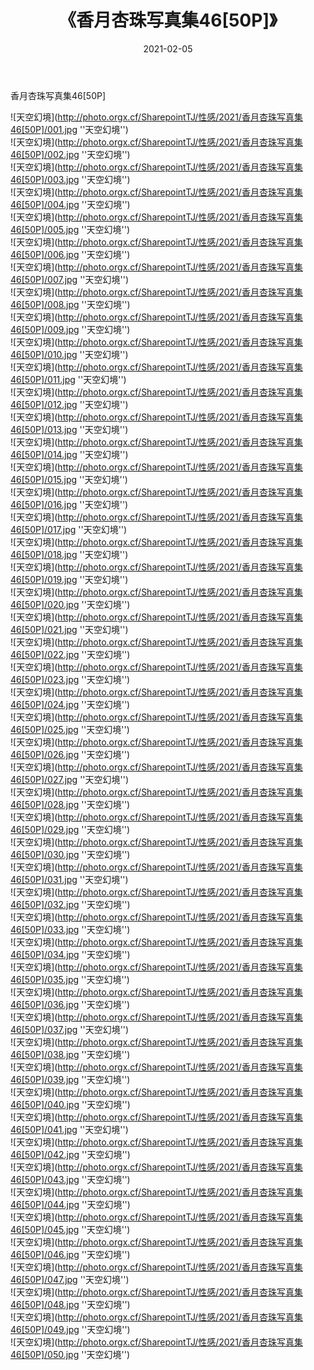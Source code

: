 ﻿---
layout: post
title:  《香月杏珠写真集46[50P]》
date:   2021-02-05
img: http://photo.orgx.cf/SharepointTJ/性感/2021/香月杏珠写真集46[50P]/000.jpg
categories: [美女, 性感, 泳衣]
---

香月杏珠写真集46[50P]



![天空幻境](http://photo.orgx.cf/SharepointTJ/性感/2021/香月杏珠写真集46[50P]/001.jpg ''天空幻境'') <br>
![天空幻境](http://photo.orgx.cf/SharepointTJ/性感/2021/香月杏珠写真集46[50P]/002.jpg ''天空幻境'') <br>
![天空幻境](http://photo.orgx.cf/SharepointTJ/性感/2021/香月杏珠写真集46[50P]/003.jpg ''天空幻境'') <br>
![天空幻境](http://photo.orgx.cf/SharepointTJ/性感/2021/香月杏珠写真集46[50P]/004.jpg ''天空幻境'') <br>
![天空幻境](http://photo.orgx.cf/SharepointTJ/性感/2021/香月杏珠写真集46[50P]/005.jpg ''天空幻境'') <br>
![天空幻境](http://photo.orgx.cf/SharepointTJ/性感/2021/香月杏珠写真集46[50P]/006.jpg ''天空幻境'') <br>
![天空幻境](http://photo.orgx.cf/SharepointTJ/性感/2021/香月杏珠写真集46[50P]/007.jpg ''天空幻境'') <br>
![天空幻境](http://photo.orgx.cf/SharepointTJ/性感/2021/香月杏珠写真集46[50P]/008.jpg ''天空幻境'') <br>
![天空幻境](http://photo.orgx.cf/SharepointTJ/性感/2021/香月杏珠写真集46[50P]/009.jpg ''天空幻境'') <br>
![天空幻境](http://photo.orgx.cf/SharepointTJ/性感/2021/香月杏珠写真集46[50P]/010.jpg ''天空幻境'') <br>
![天空幻境](http://photo.orgx.cf/SharepointTJ/性感/2021/香月杏珠写真集46[50P]/011.jpg ''天空幻境'') <br>
![天空幻境](http://photo.orgx.cf/SharepointTJ/性感/2021/香月杏珠写真集46[50P]/012.jpg ''天空幻境'') <br>
![天空幻境](http://photo.orgx.cf/SharepointTJ/性感/2021/香月杏珠写真集46[50P]/013.jpg ''天空幻境'') <br>
![天空幻境](http://photo.orgx.cf/SharepointTJ/性感/2021/香月杏珠写真集46[50P]/014.jpg ''天空幻境'') <br>
![天空幻境](http://photo.orgx.cf/SharepointTJ/性感/2021/香月杏珠写真集46[50P]/015.jpg ''天空幻境'') <br>
![天空幻境](http://photo.orgx.cf/SharepointTJ/性感/2021/香月杏珠写真集46[50P]/016.jpg ''天空幻境'') <br>
![天空幻境](http://photo.orgx.cf/SharepointTJ/性感/2021/香月杏珠写真集46[50P]/017.jpg ''天空幻境'') <br>
![天空幻境](http://photo.orgx.cf/SharepointTJ/性感/2021/香月杏珠写真集46[50P]/018.jpg ''天空幻境'') <br>
![天空幻境](http://photo.orgx.cf/SharepointTJ/性感/2021/香月杏珠写真集46[50P]/019.jpg ''天空幻境'') <br>
![天空幻境](http://photo.orgx.cf/SharepointTJ/性感/2021/香月杏珠写真集46[50P]/020.jpg ''天空幻境'') <br>
![天空幻境](http://photo.orgx.cf/SharepointTJ/性感/2021/香月杏珠写真集46[50P]/021.jpg ''天空幻境'') <br>
![天空幻境](http://photo.orgx.cf/SharepointTJ/性感/2021/香月杏珠写真集46[50P]/022.jpg ''天空幻境'') <br>
![天空幻境](http://photo.orgx.cf/SharepointTJ/性感/2021/香月杏珠写真集46[50P]/023.jpg ''天空幻境'') <br>
![天空幻境](http://photo.orgx.cf/SharepointTJ/性感/2021/香月杏珠写真集46[50P]/024.jpg ''天空幻境'') <br>
![天空幻境](http://photo.orgx.cf/SharepointTJ/性感/2021/香月杏珠写真集46[50P]/025.jpg ''天空幻境'') <br>
![天空幻境](http://photo.orgx.cf/SharepointTJ/性感/2021/香月杏珠写真集46[50P]/026.jpg ''天空幻境'') <br>
![天空幻境](http://photo.orgx.cf/SharepointTJ/性感/2021/香月杏珠写真集46[50P]/027.jpg ''天空幻境'') <br>
![天空幻境](http://photo.orgx.cf/SharepointTJ/性感/2021/香月杏珠写真集46[50P]/028.jpg ''天空幻境'') <br>
![天空幻境](http://photo.orgx.cf/SharepointTJ/性感/2021/香月杏珠写真集46[50P]/029.jpg ''天空幻境'') <br>
![天空幻境](http://photo.orgx.cf/SharepointTJ/性感/2021/香月杏珠写真集46[50P]/030.jpg ''天空幻境'') <br>
![天空幻境](http://photo.orgx.cf/SharepointTJ/性感/2021/香月杏珠写真集46[50P]/031.jpg ''天空幻境'') <br>
![天空幻境](http://photo.orgx.cf/SharepointTJ/性感/2021/香月杏珠写真集46[50P]/032.jpg ''天空幻境'') <br>
![天空幻境](http://photo.orgx.cf/SharepointTJ/性感/2021/香月杏珠写真集46[50P]/033.jpg ''天空幻境'') <br>
![天空幻境](http://photo.orgx.cf/SharepointTJ/性感/2021/香月杏珠写真集46[50P]/034.jpg ''天空幻境'') <br>
![天空幻境](http://photo.orgx.cf/SharepointTJ/性感/2021/香月杏珠写真集46[50P]/035.jpg ''天空幻境'') <br>
![天空幻境](http://photo.orgx.cf/SharepointTJ/性感/2021/香月杏珠写真集46[50P]/036.jpg ''天空幻境'') <br>
![天空幻境](http://photo.orgx.cf/SharepointTJ/性感/2021/香月杏珠写真集46[50P]/037.jpg ''天空幻境'') <br>
![天空幻境](http://photo.orgx.cf/SharepointTJ/性感/2021/香月杏珠写真集46[50P]/038.jpg ''天空幻境'') <br>
![天空幻境](http://photo.orgx.cf/SharepointTJ/性感/2021/香月杏珠写真集46[50P]/039.jpg ''天空幻境'') <br>
![天空幻境](http://photo.orgx.cf/SharepointTJ/性感/2021/香月杏珠写真集46[50P]/040.jpg ''天空幻境'') <br>
![天空幻境](http://photo.orgx.cf/SharepointTJ/性感/2021/香月杏珠写真集46[50P]/041.jpg ''天空幻境'') <br>
![天空幻境](http://photo.orgx.cf/SharepointTJ/性感/2021/香月杏珠写真集46[50P]/042.jpg ''天空幻境'') <br>
![天空幻境](http://photo.orgx.cf/SharepointTJ/性感/2021/香月杏珠写真集46[50P]/043.jpg ''天空幻境'') <br>
![天空幻境](http://photo.orgx.cf/SharepointTJ/性感/2021/香月杏珠写真集46[50P]/044.jpg ''天空幻境'') <br>
![天空幻境](http://photo.orgx.cf/SharepointTJ/性感/2021/香月杏珠写真集46[50P]/045.jpg ''天空幻境'') <br>
![天空幻境](http://photo.orgx.cf/SharepointTJ/性感/2021/香月杏珠写真集46[50P]/046.jpg ''天空幻境'') <br>
![天空幻境](http://photo.orgx.cf/SharepointTJ/性感/2021/香月杏珠写真集46[50P]/047.jpg ''天空幻境'') <br>
![天空幻境](http://photo.orgx.cf/SharepointTJ/性感/2021/香月杏珠写真集46[50P]/048.jpg ''天空幻境'') <br>
![天空幻境](http://photo.orgx.cf/SharepointTJ/性感/2021/香月杏珠写真集46[50P]/049.jpg ''天空幻境'') <br>
![天空幻境](http://photo.orgx.cf/SharepointTJ/性感/2021/香月杏珠写真集46[50P]/050.jpg ''天空幻境'') <br>